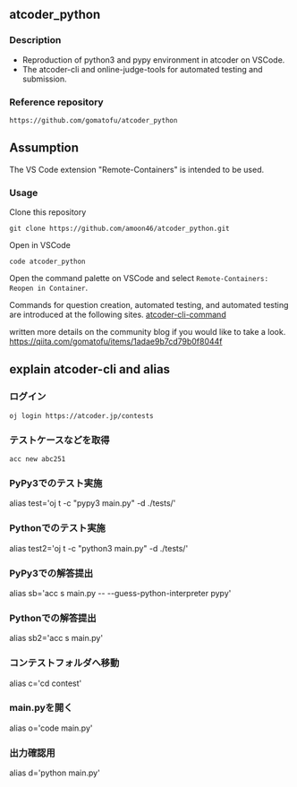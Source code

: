 ## atcoder_python
### Description
* Reproduction of python3 and pypy environment in atcoder on VSCode.
* The atcoder-cli and online-judge-tools for automated testing and submission.

### Reference repository
  ```
  https://github.com/gomatofu/atcoder_python
  ```

## Assumption
The VS Code extension "Remote-Containers" is intended to be used.

### Usage
Clone this repository
 ```
 git clone https://github.com/amoon46/atcoder_python.git
 ```
Open in VSCode
 ```
 code atcoder_python
 ```
Open the command palette on VSCode and select `Remote-Containers: Reopen in Container`.

Commands for question creation, automated testing, and automated testing are introduced at the following sites.
[atcoder-cli-command](http://tatamo.81.la/blog/2018/12/07/atcoder-cli-tutorial/)

written more details on the community blog if you would like to take a look.
https://qiita.com/gomatofu/items/1adae9b7cd79b0f8044f


## explain atcoder-cli and alias 

### ログイン
 ```oj login https://atcoder.jp/contests```

### テストケースなどを取得
 ```acc new abc251```

### PyPy3でのテスト実施
 alias test='oj t -c "pypy3 main.py" -d ./tests/'
 
### Pythonでのテスト実施
 alias test2='oj t -c "python3 main.py" -d ./tests/'

### PyPy3での解答提出
 alias sb='acc s main.py -- --guess-python-interpreter pypy'

### Pythonでの解答提出
 alias sb2='acc s main.py'

### コンテストフォルダへ移動
 alias c='cd contest'

### main.pyを開く
 alias o='code main.py'
 
### 出力確認用
 alias d='python main.py'
